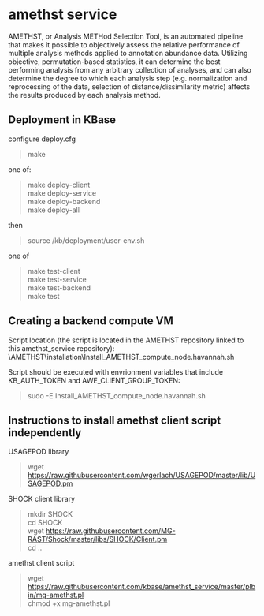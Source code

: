 amethst service
===============

AMETHST, or Analysis METHod Selection Tool, is an automated pipeline that makes it possible to objectively assess the relative performance of multiple analysis methods applied to annotation abundance data. Utilizing objective, permutation-based statistics, it can determine the best performing analysis from any arbitrary collection of analyses, and can also determine the degree to which each analysis step (e.g. normalization and reprocessing of the data, selection of distance/dissimilarity metric) affects the results produced by each analysis method.




Deployment in KBase
-------------------

configure deploy.cfg



> make<br>

one of:
> make deploy-client<br>
> make deploy-service<br>
> make deploy-backend<br>
> make deploy-all<br>

then
> source /kb/deployment/user-env.sh<br>

one of
> make test-client<br>
> make test-service<br>
> make test-backend<br>
> make test<br>


Creating a backend compute VM
-----------------------------
Script location (the script is located in the AMETHST repository linked to this amethst_service repository):
\AMETHST\installation\Install_AMETHST_compute_node.havannah.sh

Script should be executed with envrionment variables that include KB_AUTH_TOKEN and AWE_CLIENT_GROUP_TOKEN:
> sudo -E Install_AMETHST_compute_node.havannah.sh



Instructions to install amethst client script independently
-----------------------------------------------------------

USAGEPOD library

> wget https://raw.githubusercontent.com/wgerlach/USAGEPOD/master/lib/USAGEPOD.pm<br>

SHOCK client library

> mkdir SHOCK<br>
> cd SHOCK<br>
> wget https://raw.githubusercontent.com/MG-RAST/Shock/master/libs/SHOCK/Client.pm<br>
> cd ..<br>

amethst client script

> wget https://raw.githubusercontent.com/kbase/amethst_service/master/plbin/mg-amethst.pl<br>
> chmod +x mg-amethst.pl<br>

